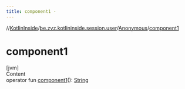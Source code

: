 ```yaml
---
title: component1 -
---
```

//[KotlinInside](../../index.md)/[be.zvz.kotlininside.session.user](../index.md)/[Anonymous](index.md)/[component1](component1.md)



# component1  
[jvm]  
Content  
operator fun [component1](component1.md)(): [String](https://kotlinlang.org/api/latest/jvm/stdlib/kotlin/-string/index.html)  



